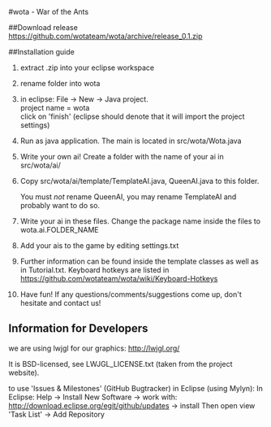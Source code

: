 #wota - War of the Ants

##Download release
https://github.com/wotateam/wota/archive/release_0.1.zip

##Installation guide

1.  extract .zip into your eclipse workspace

2.  rename folder into wota

3.  in eclipse: File -> New -> Java project.  
    project name = wota  
    click on 'finish' (eclipse should denote that it will import the project settings)

4.  Run as java application. The main is located in src/wota/Wota.java

5.  Write your own ai! Create a folder with the name of your ai in src/wota/ai/
6.  Copy src/wota/ai/template/TemplateAI.java, QueenAI.java to this folder. 
	
	You must *not* rename QueenAI, you may rename TemplateAI and probably want to do so.

7.  Write your ai in these files. Change the package name inside the files to wota.ai.FOLDER_NAME
8.  Add your ais to the game by editing settings.txt
9.  Further information can be found inside the template classes as well as in Tutorial.txt. 
	Keyboard hotkeys are listed in https://github.com/wotateam/wota/wiki/Keyboard-Hotkeys
10. Have fun! If any questions/comments/suggestions come up, don't hesitate and contact us!

## Information for Developers
we are using lwjgl for our graphics:
http://lwjgl.org/

It is BSD-licensed, see LWJGL_LICENSE.txt (taken from the project website).

to use 'Issues & Milestones' (GitHub Bugtracker) in Eclipse (using Mylyn): 
In Eclipse: Help -> Install New Software -> work with: http://download.eclipse.org/egit/github/updates -> install
Then open view 'Task List' -> Add Repository
